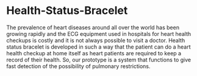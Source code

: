 # Health-Status-Bracelet
The prevalence of heart diseases around all over the world has been growing rapidly and the ECG equipment used in hospitals for heart health checkups is costly and it is not always possible to visit a doctor. Health status bracelet is developed in such a way that the patient can do a heart health checkup at home itself as heart patients are required to keep a record of their health.  So, our prototype is a system that functions to give fast detection of the possibility of pulmonary restrictions.

